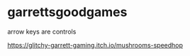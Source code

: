 # garrettsgoodgames
arrow keys are controls


https://glitchy-garrett-gaming.itch.io/mushrooms-speedhop
